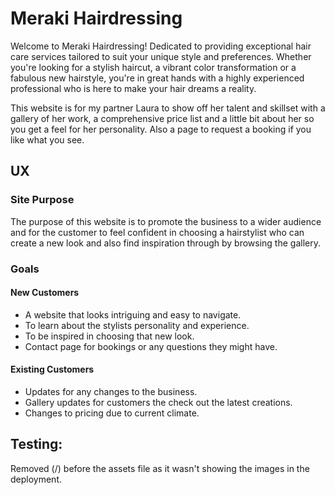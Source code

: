 # Meraki Hairdressing

Welcome to Meraki Hairdressing! Dedicated to providing exceptional hair care services tailored to suit your unique style and preferences. Whether you're looking for a stylish haircut, a vibrant color transformation or a fabulous new hairstyle, you're in great hands with a highly experienced professional who is here to make your hair dreams a reality.

This website is for my partner Laura to show off her talent and skillset with a gallery of her work, a comprehensive price list and a little bit about her so you get a feel for her personality. Also a page to request a booking if you like what you see.



## UX

### Site Purpose

The purpose of this website is to promote the business to a wider audience and for the customer to feel confident in choosing a hairstylist who can create a new look and also find inspiration through by browsing the gallery.

### Goals

#### New Customers

* A website that looks intriguing and easy to navigate.
* To learn about the stylists personality and experience.
* To be inspired in choosing that new look.
* Contact page for bookings or any questions they might have.

#### Existing Customers

* Updates for any changes to the business.
* Gallery updates for customers the check out the latest creations.
* Changes to pricing due to current climate.







## Testing:

Removed (/) before the assets file as it wasn't showing the images in the deployment.
